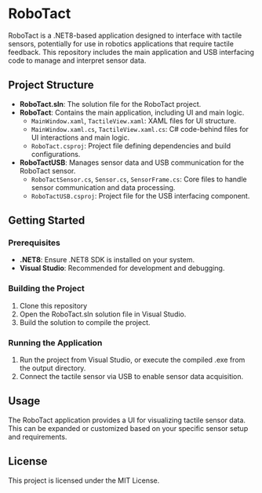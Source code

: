 # RoboTact

RoboTact is a .NET8-based application designed to interface with tactile sensors, potentially for use in robotics applications that require tactile feedback. This repository includes the main application and USB interfacing code to manage and interpret sensor data.

## Project Structure

- **RoboTact.sln**: The solution file for the RoboTact project.
- **RoboTact**: Contains the main application, including UI and main logic.
  - `MainWindow.xaml`, `TactileView.xaml`: XAML files for UI structure.
  - `MainWindow.xaml.cs`, `TactileView.xaml.cs`: C# code-behind files for UI interactions and main logic.
  - `RoboTact.csproj`: Project file defining dependencies and build configurations.
- **RoboTactUSB**: Manages sensor data and USB communication for the RoboTact sensor.
  - `RoboTactSensor.cs`, `Sensor.cs`, `SensorFrame.cs`: Core files to handle sensor communication and data processing.
  - `RoboTactUSB.csproj`: Project file for the USB interfacing component.

## Getting Started

### Prerequisites

- **.NET8**: Ensure .NET8 SDK is installed on your system.
- **Visual Studio**: Recommended for development and debugging.

### Building the Project

1. Clone this repository
2. Open the RoboTact.sln solution file in Visual Studio.
3. Build the solution to compile the project.

### Running the Application

1. Run the project from Visual Studio, or execute the compiled .exe from the output directory.
2. Connect the tactile sensor via USB to enable sensor data acquisition.

## Usage
The RoboTact application provides a UI for visualizing tactile sensor data. This can be expanded or customized based on your specific sensor setup and requirements.

## License
This project is licensed under the MIT License.
